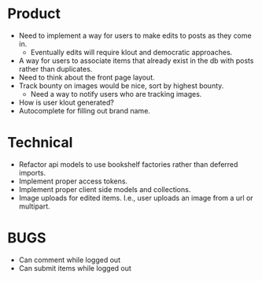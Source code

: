 # Product

- Need to implement a way for users to make edits to posts as they come in.
  - Eventually edits will require klout and democratic approaches.
- A way for users to associate items that already exist in the db with posts rather than duplicates.
- Need to think about the front page layout.
- Track bounty on images would be nice, sort by highest bounty.
  - Need a way to notify users who are tracking images.
- How is user klout generated?
- Autocomplete for filling out brand name.

# Technical

- Refactor api models to use bookshelf factories rather than deferred imports.
- Implement proper access tokens.
- Implement proper client side models and collections.
- Image uploads for edited items. I.e., user uploads an image from a url or multipart.


# BUGS
- Can comment while logged out
- Can submit items while logged out
